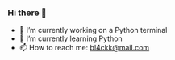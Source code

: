 ### Hi there 👋

- 🔭 I’m currently working on a Python terminal
- 🌱 I’m currently learning Python
- 📫 How to reach me: bl4ckk@mail.com
